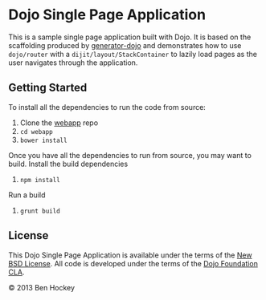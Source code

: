 # Dojo Single Page Application

This is a sample single page application built with Dojo.  It is based on the scaffolding produced by [generator-dojo](https://github.com/bryanforbes/generator-dojo) and demonstrates how to use `dojo/router` with a `dijit/layout/StackContainer` to lazily load pages as the user navigates through the application.

## Getting Started

To install all the dependencies to run the code from source:

1. Clone the [webapp](https://github.com/neonstalwart/webapp) repo
1. `cd webapp`
1. `bower install`

Once you have all the dependencies to run from source, you may want to build.  Install the build dependencies

1. `npm install`

Run a build

1. `grunt build`

## License

This Dojo Single Page Application is available under the terms of the [New BSD License](LICENSE). All code is developed under the terms of the [Dojo Foundation CLA](http://dojofoundation.org/about/cla).

© 2013 Ben Hockey
